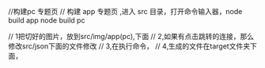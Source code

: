 
//构建pc 专题页 
// 构建 app 专题页
,进入 src 目录，打开命令输入器，node build app  node build pc

//  1把切好的图片，放到src/img/app(pc),下面
// 2,如果有点击跳转的连接，那么修改src/json下面的文件修改
// 3,在执行命令，
// 4,生成的文件在target文件夹下面，